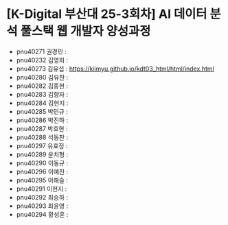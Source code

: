 # [K-Digital 부산대 25-3회차] AI 데이터 분석 풀스택 웹 개발자 양성과정 
+ pnu40271	권경민 :
+ pnu40232	김명희 :
+ pnu40273	김유섭 : https://kiimyu.github.io/kdt03_html/html/index.html
+ pnu40280	김유찬 :
+ pnu40282	김종현 :
+ pnu40283	김향자 :
+ pnu40284	김현지 :
+ pnu40285	박민규 :
+ pnu40286	박진하 :
+ pnu40287	박호현 :
+ pnu40288	석동찬 :
+ pnu40297	유효정 :
+ pnu40289	윤치형 :
+ pnu40290	이동규 :
+ pnu40296	이예찬 :
+ pnu40295	이해슬 :
+ pnu40291	이현지 :
+ pnu40292	최승하 :
+ pnu40293	최윤영 :
+ pnu40294	황성훈 :
 
